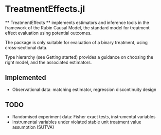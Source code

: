 # TreatmentEffects.jl

** TreatmentEffects ** implements estimators and inference tools in the framework of the Rubin Causal Model,
the standard model for treatment effect evaluation using potential outcomes.

The package is only suitable for evaluation of a binary treatment,
using cross-sectional data.

Type hierarchy  (see Getting started) provides a guidance on choosing the right model,
and the associated estimators.

## Implemented
* Observational data: matching estimator, regression discontinuity design

## TODO
* Randomised experiment data: Fisher exact tests, instrumental variables
* Instrumental variables under violated stable unit treatment value assumption (SUTVA)